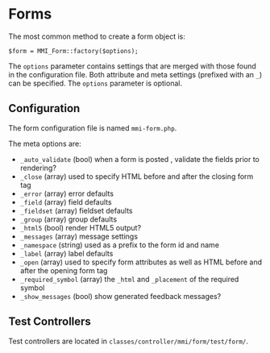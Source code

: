 # Forms

The most common method to create a form object is:

	$form = MMI_Form::factory($options);

The `options` parameter contains settings that are merged with those found in the
configuration file. Both attribute and meta settings (prefixed with an `_`) can be specified.
The `options` parameter is optional.

## Configuration

The form configuration file is named `mmi-form.php`.

The meta options are:

* `_auto_validate` (bool) when a form is posted , validate the fields prior to rendering?
* `_close` (array) used to specify HTML before and after the closing form tag
* `_error` (array) error defaults
* `_field` (array) field defaults
* `_fieldset` (array) fieldset defaults
* `_group` (array) group defaults
* `_html5` (bool) render HTML5 output?
* `_messages` (array) message settings
* `_namespace` (string) used as a prefix to the form id and name
* `_label` (array) label defaults
* `_open` (array) used to specify form attributes as well as HTML before and after the
opening form tag
* `_required_symbol` (array) the `_html` and `_placement` of the required symbol
* `_show_messages` (bool) show generated feedback messages?

## Test Controllers

Test controllers are located in `classes/controller/mmi/form/test/form/`.
